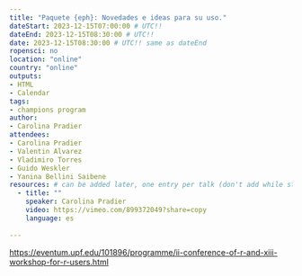 ```yaml
---
title: "Paquete {eph}: Novedades e ideas para su uso."
dateStart: 2023-12-15T07:00:00 # UTC!!
dateEnd: 2023-12-15T08:30:00 # UTC!!
date: 2023-12-15T08:30:00 # UTC!! same as dateEnd
ropensci: no
location: "online"
country: "online"
outputs: 
- HTML
- Calendar 
tags: 
- champions program
author:
- Carolina Pradier
attendees:
- Carolina Pradier
- Valentin Alvarez
- Vladimiro Torres
- Guido Weskler
- Yanina Bellini Saibene
resources: # can be added later, one entry per talk (don't add while still empty, add once there are resources)
  - title: ""
    speaker: Carolina Pradier
    video: https://vimeo.com/899372049?share=copy
    language: es  
  
---
```


https://eventum.upf.edu/101896/programme/ii-conference-of-r-and-xiii-workshop-for-r-users.html

